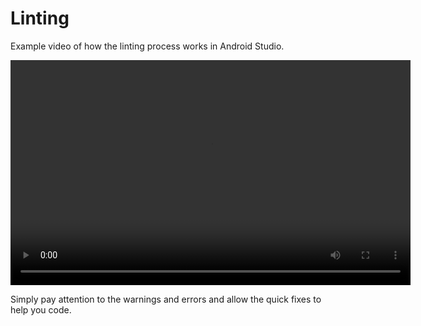 # Linting

Example video of how the linting process works in Android Studio.

<video width="640" height="360" src="lintDemo.mp4">
  Your browser does not support the video tag.
</video>

Simply pay attention to the warnings and errors and allow the quick fixes to help you code.